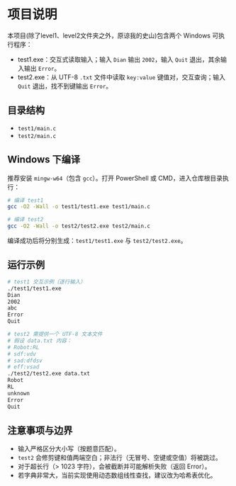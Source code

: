 # 项目说明

本项目(除了level1、level2文件夹之外，原谅我的史山)包含两个 Windows 可执行程序：

- test1.exe：交互式读取输入；输入 `Dian` 输出 `2002`，输入 `Quit` 退出，其余输入输出 `Error`。
- test2.exe：从 UTF-8 `.txt` 文件中读取 `key:value` 键值对，交互查询；输入 `Quit` 退出，找不到键输出 `Error`。

## 目录结构

- `test1/main.c`
- `test2/main.c`

## Windows 下编译

推荐安装 `mingw-w64`（包含 `gcc`）。打开 PowerShell 或 CMD，进入仓库根目录执行：

```bash
# 编译 test1
gcc -O2 -Wall -o test1/test1.exe test1/main.c

# 编译 test2
gcc -O2 -Wall -o test2/test2.exe test2/main.c
```

编译成功后将分别生成：`test1/test1.exe` 与 `test2/test2.exe`。

## 运行示例

```bash
# test1 交互示例（逐行输入）
./test1/test1.exe
Dian
2002
abc
Error
Quit

# test2 需提供一个 UTF-8 文本文件
# 假设 data.txt 内容：
# Robot:RL
# sdf:vdv
# sad:dfdsv
# eff:vsad
./test2/test2.exe data.txt
Robot
RL
unknown
Error
Quit
```

## 注意事项与边界
- 输入严格区分大小写（按题意匹配）。
- `test2` 会修剪键和值两端空白；非法行（无冒号、空键或空值）将被跳过。
- 对于超长行（> 1023 字符），会被截断并可能解析失败（返回 Error）。
- 若字典非常大，当前实现使用动态数组线性查找，建议改为哈希表优化。

